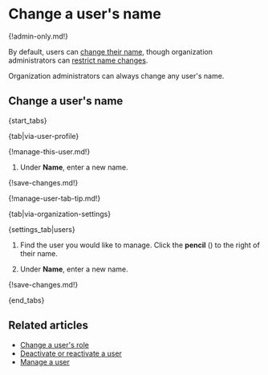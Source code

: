 # Change a user's name

{!admin-only.md!}

By default, users can [change their name](/help/change-your-name), though
organization administrators can
[restrict name changes](/help/restrict-name-and-email-changes).

Organization administrators can always change any user's name.

## Change a user's name

{start_tabs}

{tab|via-user-profile}

{!manage-this-user.md!}

1. Under **Name**, enter a new name.

{!save-changes.md!}

{!manage-user-tab-tip.md!}

{tab|via-organization-settings}

{settings_tab|users}

1. Find the user you would like to manage. Click the **pencil**
   (<i class="fa fa-pencil"></i>) to the right of their name.

1. Under **Name**, enter a new name.

{!save-changes.md!}

{end_tabs}

## Related articles

* [Change a user's role](/help/user-roles#change-a-users-role)
* [Deactivate or reactivate a user](/help/deactivate-or-reactivate-a-user)
* [Manage a user](/help/manage-a-user)
